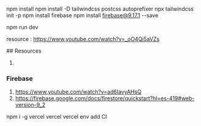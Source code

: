 npm install 
npm install -D tailwindcss postcss autoprefixer
npx tailwindcss init -p
npm install firebase
npm install firebase@9.17.1 --save 

npm run dev

resource : https://www.youtube.com/watch?v=_oO4Qi5aVZs 

## Resources 

1) 
### Firebase 
1) https://www.youtube.com/watch?v=ad6IavyAHsQ 
2) https://firebase.google.com/docs/firestore/quickstart?hl=es-419#web-version-9_2



npm i -g vercel
vercel 
vercel env add CI
